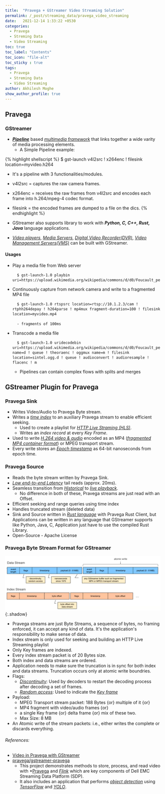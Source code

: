 ```yaml
---
title:  "Pravega + GStreamer Video Streaming Solution"
permalink: /_post/streaming_data/pravega_video_streaming
date:   2021-12-14 1:33:22 +0530
categories:
  - Pravega
  - Streming Data
  - Video Streaming
toc: true
toc_label: "Contents"
toc_icon: "file-alt"
toc_sticky : true
tags:
  - Pravega
  - Streming Data
  - Video Streaming
author: Akhilesh Moghe
show_author_profile: true
---
```


## Pravega

### GStreamer
- __*<u>Pipeline</u>*__ based *<u>multimedia framework</u>* that links together a wide varity of media processing elements.
  - A Simple Pipeline example:

{% highlight shellscript %}
$ gst-launch v4l2src ! x264enc ! filesink location=myvideo.h264

- It's a pipeline with 3 functionalities/modules.
- v4l2src = captures the raw camera frames.
- x264enc = receives the raw frames from v4l2src and encodes each frame into h.264/mpeg-4 codec format.
- filesink = the encoded frames are dumped to a file on the dics.
{% endhighlight %}

- GStreamer also supports library to work with __*Python, C, C++, Rust, Java*__ language applications.
- *<u>Video players</u>*, *<u>Media Servers</u>*, *<u>Digital Video Recorder(DVR)</u>*, *<u>Video Management Servers(VMS)</u>* can be built with GStreamer.

#### Usages
- Play a media file from Web server
  ```
    $ gst-launch-1.0 playbin uri=https://upload.wikimedia.org/wikipedia/commons/d/d0/Foucault_pendulum_1.webm
  ```
- Continuously capture from network camera and write to a fragmented MP4 file
  ```
    $ gst-launch-1.0 rtspsrc location=rtsp://10.1.2.3/cam ! rtphh264depay ! h264parse ! mp4mux fragment-duration=100 ! filesink location=myvideo.mp4
    
    - fragments of 100ms
  ```
- Transcode a media file
  ```
    $ gst-launch-1.0 uridecodebin uri=https://upload.wikimedia.org/wikipedia/commons/d/d0/Foucault_pendulum_1.webm name=d ! queue ! theoraenc ! oggmux name=m ! filesink location=sintel.ogg.d ! queue ! audioconvert ! audioresample ! flacenc ! m
  ```
  - Pipelines can contain complex flows with splits and merges

## GStreamer Plugin for Pravega
### Pravega Sink
- Writes Video/Audio to Pravega Byte stream.
- Writes a *<u>time index</u>* to an auxiliary Pravega stream to enable efficient seeking.
  - Used to create a playlist for *<u>HTTP Live Straming (HLS)</u>*.
  - Writes an *index record* at every *Key Frame*.
- Used to write *<u>H.264 video & audio</u>* encoded as an MP4 (*<u>fragmented MP4 container format</u>*) or MPEG transport stream.
- Every write stores an *<u>Epoch timestamp</u>* as 64-bit nanoseconds from epoch time.

### Pravega Source
- Reads the byte stream written by Pravega Sink.
- *<u>Low end-to-end Latency</u>* tail reads (approx. 20ms).
- Seamless transition from *<u>Historical</u>* to *<u>live playback</u>*.
  - No difference in both of these, Pravega streams are just read with an Offset.
- Efficient seeking and range queries using time index
- Handles truncated stream (deleted data)
- Sink and Source written in *<u>Rust language</u>* with Pravega Rust Client, but Applications can be written in any language that GStreamer supports like Python, Java, C, Application just have to use the compiled Rust Library.
- Open-Source - Apache License

### Pravega Byte Stream Format for GStreamer
  ![pravega-gstreamer-data-index-byte-stream-format](/assets/images/streaming_data/pravega/pravega-gstreamer-data-index-byte-stream-format.png){:.shadow}
  
- Pravega streams are just Byte Streams, a sequence of bytes, no framing enforced, it can accept any kind of data. It's the application's responsibility to make sense of data.
- Index stream is only used for seeking and building an HTTP Live Streaming playlist
- Only Key frames are indexed.
- Every index stream packet is of 20 Bytes size.
- Both index and data streams are ordered.
- Application needs to make sure the truncation is in sync for both index and data streams. Truncation occurs only at atomic write boundries.
- Flags:
  - *<u>Discontinuity</u>*: Used by decoders to restart the decoding process after decoding a set of frames.
  - *<u>Random access</u>*: Used to indicate the *<u>Key frame</u>*
- Payload:
  - MPEG Transport stream packet: 188 Bytes {or} multiple of it {or}
  - MP4 fragment with video/audio frames {or}
  - a single Key frame {or} delta frame {or} mix of these two.
  - Max Size: 8 MB
- An Atomic write of the stream packets: i.e., either writes the complete or discards everything.


###### References:
- [Video in Pravega with GStreamer](https://www.youtube.com/watch?v=8MWexheVnHc&t=6s&ab_channel=PravegaIO)
- [pravega/gstreamer-pravega](https://github.com/pravega/gstreamer-pravega)
  - This project demonstrates methods to store, process, and read video with *<u>Pravega</u> and *<u>Flink</u>* which are key components of Dell EMC Streaming Data Platform (SDP).
  - It also includes an application that performs *<u>object detection</u>* using *<u>TensorFlow</u>* and *<u>YOLO</u>*.
  
  
